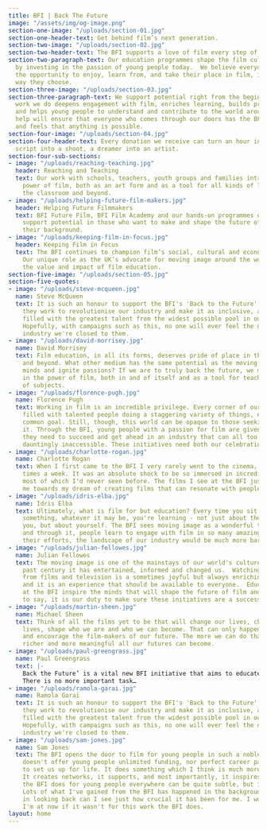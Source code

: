 ```yaml
---
title: BFI | Back The Future
image: "/assets/img/og-image.png"
section-one-image: "/uploads/section-01.jpg"
section-one-header-text: Get behind film’s next generation.
section-two-image: "/uploads/section-02.jpg"
section-two-header-text: The BFI supports a love of film every step of the way.
section-two-paragraph-text: Our education programmes shape the film culture of tomorrow
  by investing in the passion of young people today.  We believe everyone deserves
  the opportunity to enjoy, learn from, and take their place in film, in whatever
  way they choose.
section-three-image: "/uploads/section-03.jpg"
section-three-paragraph-text: We support potential right from the beginning.  The
  work we do deepens engagement with film, enriches learning, builds practical skills,
  and helps young people to understand and contribute to the world around them. Your
  help will ensure that everyone who comes through our doors has the BFI behind them,
  and feels that anything is possible.
section-four-image: "/uploads/section-04.jpg"
section-four-header-text: Every donation we receive can turn an hour into a day, a
  script into a shoot, a dreamer into an artist.
section-four-sub-sections:
- image: "/uploads/reaching-teaching.jpg"
  header: Reaching and Teaching
  text: Our work with schools, teachers, youth groups and families introduces the
    power of film, both as an art form and as a tool for all kinds of learning, in
    the classroom and beyond.
- image: "/uploads/helping-future-film-makers.jpg"
  header: Helping Future Filmmakers
  text: BFI Future Film, BFI Film Academy and our hands-on programmes discover and
    support potential in those who want to make and shape the future of film, whatever
    their background.
- image: "/uploads/keeping-film-in-focus.jpg"
  header: Keeping Film in Focus
  text: The BFI continues to champion film’s social, cultural and economic importance.
    Our unique role as the UK’s advocate for moving image around the world underpins
    the value and impact of film education.
section-five-image: "/uploads/section-05.jpg"
section-five-quotes:
- image: "/uploads/steve-mcqueen.jpg"
  name: Steve McQueen
  text: It is such an honour to support the BFI's 'Back to the Future' campaign as
    they work to revolutionise our industry and make it as inclusive, accessible and
    filled with the greatest talent from the widest possible pool in our society.
    Hopefully, with campaigns such as this, no one will ever feel the doors to our
    industry we're closed to them.
- image: "/uploads/david-morrisey.jpg"
  name: David Morrisey
  text: Film education, in all its forms, deserves pride of place in the classroom
    and beyond. What other medium has the same potential as the moving image to inspire
    minds and ignite passions? If we are to truly back the future, we must have faith
    in the power of film, both in and of itself and as a tool for teaching all manner
    of subjects.
- image: "/uploads/florence-pugh.jpg"
  name: Florence Pugh
  text: Working in film is an incredible privilege. Every corner of our industry is
    filled with talented people doing a staggering variety of things, each with a
    common goal. Still, though, this world can be opaque to those seeking to enter
    it. Through the BFI, young people with a passion for film are given the tools
    they need to succeed and get ahead in an industry that can all too often seem
    dauntingly inaccessible. These initiatives need both our celebration and our support.
- image: "/uploads/charlotte-rogan.jpg"
  name: Charlotte Rogan
  text: When I first came to the BFI I very rarely went to the cinema, now I go 2/3
    times a week. It was an absolute shock to be so immersed in incredible films,
    most of which I'd never seen before. The films I see at the BFI just further pushes
    me towards my dream of creating films that can resonate with people.
- image: "/uploads/idris-elba.jpg"
  name: Idris Elba
  text: Ultimately, what is film for but education? Every time you sit down to watch
    something, whatever it may be, you're learning - not just about the world around
    you, but about yourself. The BFI sees moving image as a wonderful tool for self-expression,
    and through it, people learn to engage with film in so many amazing ways. Without
    their efforts, the landscape of our industry would be much more barren.
- image: "/uploads/julian-fellowes.jpg"
  name: Julian Fellowes
  text: The moving image is one of the mainstays of our world's culture.  Over the
    past century it has entertained, informed and changed us.  Watching and learning
    from films and television is a sometimes joyful but always enriching experience,
    and it is an experience that should be available to everyone.  Education programmes
    at the BFI inspire the minds that will shape the future of film and, needless
    to say, it is our duty to make sure these initiatives are a success.
- image: "/uploads/martin-sheen.jpg"
  name: Michael Sheen
  text: Think of all the films yet to be that will change our lives, change our children's
    lives, shape who we are and who we can become. That can only happen if we support
    and encourage the film-makers of our future. The more we can do that now, the
    richer and more meaningful all our futures can become.
- image: "/uploads/paul-greengrass.jpg"
  name: Paul Greengrass
  text: |-
    Back the Future’ is a vital new BFI initiative that aims to educate and nurture tomorrow’s film makers. If we are to build tomorrow's accessible and diverse film community, it's vital that we find and encourage new talent from all backgrounds and in every part of our country, and give them the best possible platform from which to tell their stories. These film makers of the future will help guide us in the years ahead, telling us stories of who we were, are and are to become.
    There is no more important task…
- image: "/uploads/ramola-garai.jpg"
  name: Ramola Garai
  text: It is such an honour to support the BFI's 'Back to the Future' campaign as
    they work to revolutionise our industry and make it as inclusive, accessible and
    filled with the greatest talent from the widest possible pool in our society.
    Hopefully, with campaigns such as this, no one will ever feel the doors to our
    industry we're closed to them.
- image: "/uploads/sam-jones.jpg"
  name: Sam Jones
  text: The BFI opens the door to film for young people in such a noble way. The BFI
    doesn't offer young people unlimited funding, nor perfect career paths designed
    to set us up for life. It does something which I think is much more valuable.
    It creates networks, it supports, and most importantly, it inspires. The work
    the BFI does for young people everywhere can be quite subtle, but it's so right.
    Lots of what I've gained from the BFI has happened in the background and so only
    in looking back can I see just how crucial it has been for me. I wouldn't be where
    I'm at now if it wasn't for this work the BFI does.
layout: home
---
```



